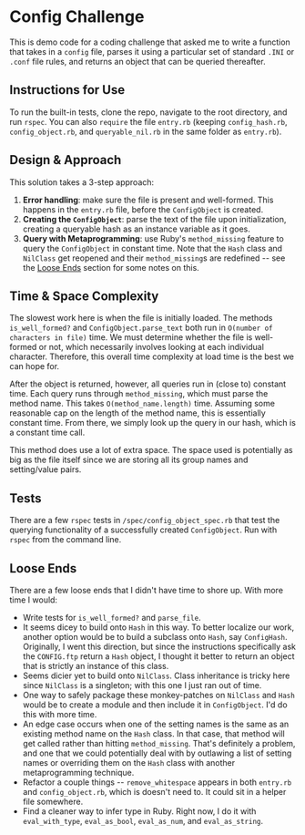 # Config Challenge

This is demo code for a coding challenge that asked me to write a function that takes in a `config` file, parses it using a particular set of standard `.INI` or `.conf` file rules, and returns an object that can be queried thereafter.

## Instructions for Use

To run the built-in tests, clone the repo, navigate to the root directory, and run `rspec`. You can also `require` the file `entry.rb` (keeping `config_hash.rb`, `config_object.rb`, and `queryable_nil.rb` in the same folder as `entry.rb`).

## Design & Approach

This solution takes a 3-step approach:

1. **Error handling**: make sure the file is present and well-formed. This happens in the `entry.rb` file, before the `ConfigObject` is created.
2. **Creating the `ConfigObject`**: parse the text of the file upon initialization, creating a queryable hash as an instance variable as it goes.
3. **Query with Metaprogramming**: use Ruby's `method_missing` feature to query the `ConfigObject` in constant time. Note that the `Hash` class and `NilClass` get reopened and their `method_missing`s are redefined -- see the <a href="https://github.com/ScottDuane/ConfigChallenge#loose-ends">Loose Ends</a> section for some notes on this.

## Time & Space Complexity

The slowest work here is when the file is initially loaded. The methods `is_well_formed?` and `ConfigObject.parse_text` both run in `O(number of characters in file)` time. We must determine whether the file is well-formed or not, which necessarily involves looking at each individual character.  Therefore, this overall time complexity at load time is the best we can hope for.

After the object is returned, however, all queries run in (close to) constant time. Each query runs through `method_missing`, which must parse the method name.  This takes `O(method_name.length)` time. Assuming some reasonable cap on the length of the method name, this is essentially constant time. From there, we simply look up the query in our hash, which is a constant time call.

This method does use a lot of extra space. The space used is potentially as big as the file itself since we are storing all its group names and setting/value pairs.

## Tests

There are a few `rspec` tests in `/spec/config_object_spec.rb` that test the querying functionality of a successfully created `ConfigObject`. Run with `rspec` from the command line.

## Loose Ends

There are a few loose ends that I didn't have time to shore up. With more time I would:

- Write tests for `is_well_formed?` and `parse_file`.   
- It seems dicey to build onto `Hash` in this way. To better localize our work, another option would be to build a subclass onto `Hash`, say `ConfigHash`. Originally, I went this direction, but since the instructions specifically ask the `CONFIG.ftp` return a `Hash` object, I thought it better to return an object that is strictly an instance of this class.
- Seems dicier yet to build onto `NilClass`. Class inheritance is tricky here since `NilClass` is a singleton; with this one I just ran out of time.
- One way to safely package these monkey-patches on `NilClass` and `Hash` would be to create a module and then include it in `ConfigObject`. I'd do this with more time.
- An edge case occurs when one of the setting names is the same as an existing method name on the `Hash` class. In that case, that method will get called rather than hitting `method_missing`. That's definitely a problem, and one that we could potentially deal with by outlawing a list of setting names or overriding them on the `Hash` class with another metaprogramming technique.
- Refactor a couple things -- `remove_whitespace` appears in both `entry.rb` and `config_object.rb`, which is doesn't need to. It could sit in a helper file somewhere.  
- Find a cleaner way to infer type in Ruby. Right now, I do it with `eval_with_type`, `eval_as_bool`, `eval_as_num`, and `eval_as_string`.
